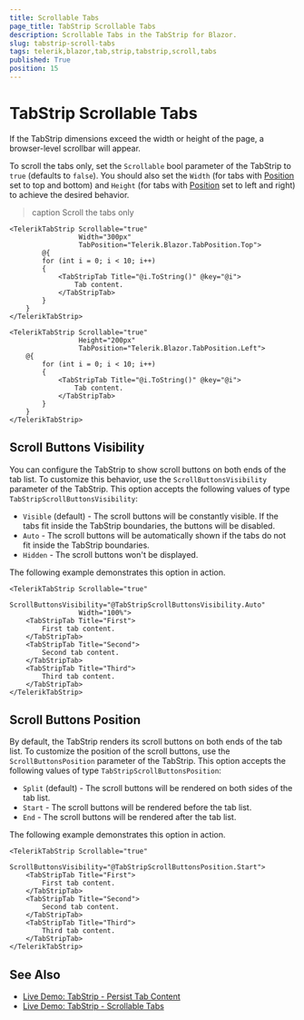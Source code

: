 ```yaml
---
title: Scrollable Tabs
page_title: TabStrip Scrollable Tabs
description: Scrollable Tabs in the TabStrip for Blazor.
slug: tabstrip-scroll-tabs
tags: telerik,blazor,tab,strip,tabstrip,scroll,tabs
published: True
position: 15
---
```


# TabStrip Scrollable Tabs

If the TabStrip dimensions exceed the width or height of the page, a browser-level scrollbar will appear.

To scroll the tabs only, set the `Scrollable` bool parameter of the TabStrip to `true` (defaults to `false`). You should also set the `Width` (for tabs with [Position](slug://tabstrip-tabs-position) set to top and bottom) and `Height` (for tabs with [Position](slug://tabstrip-tabs-position) set to left and right) to achieve the desired behavior.

>caption Scroll the tabs only

````RAZOR Horizontal Scrolling
<TelerikTabStrip Scrollable="true"
                 Width="300px"
                 TabPosition="Telerik.Blazor.TabPosition.Top">
        @{
        for (int i = 0; i < 10; i++)
        {
            <TabStripTab Title="@i.ToString()" @key="@i">
                Tab content.
            </TabStripTab>
        }
    }
</TelerikTabStrip>
````
````RAZOR Vertical Scrolling
<TelerikTabStrip Scrollable="true"
                 Height="200px"
                 TabPosition="Telerik.Blazor.TabPosition.Left">
    @{
        for (int i = 0; i < 10; i++)
        {
            <TabStripTab Title="@i.ToString()" @key="@i">
                Tab content.
            </TabStripTab>
        }
    }
</TelerikTabStrip>
````

## Scroll Buttons Visibility

You can configure the TabStrip to show scroll buttons on both ends of the tab list. To customize this behavior, use the `ScrollButtonsVisibility` parameter of the TabStrip. This option accepts the following values of type `TabStripScrollButtonsVisibility`:

* `Visible` (default) - The scroll buttons will be constantly visible. If the tabs fit inside the TabStrip boundaries, the buttons will be disabled.
* `Auto` - The scroll buttons will be automatically shown if the tabs do not fit inside the TabStrip boundaries.
* `Hidden` - The scroll buttons won't be displayed.

The following example demonstrates this option in action.

````RAZOR
<TelerikTabStrip Scrollable="true"
                 ScrollButtonsVisibility="@TabStripScrollButtonsVisibility.Auto"
                 Width="100%">
    <TabStripTab Title="First">
        First tab content.
    </TabStripTab>
    <TabStripTab Title="Second">
        Second tab content.
    </TabStripTab>
    <TabStripTab Title="Third">
        Third tab content.
    </TabStripTab>
</TelerikTabStrip>
````

## Scroll Buttons Position

By default, the TabStrip renders its scroll buttons on both ends of the tab list. To customize the position of the scroll buttons, use the `ScrollButtonsPosition` parameter of the TabStrip. This option accepts the following values of type `TabStripScrollButtonsPosition`:

* `Split` (default) - The scroll buttons will be rendered on both sides of the tab list.
* `Start` - The scroll buttons will be rendered before the tab list.
* `End` - The scroll buttons will be rendered after the tab list.

The following example demonstrates this option in action.

````RAZOR
<TelerikTabStrip Scrollable="true"
                 ScrollButtonsVisibility="@TabStripScrollButtonsPosition.Start">
    <TabStripTab Title="First">
        First tab content.
    </TabStripTab>
    <TabStripTab Title="Second">
        Second tab content.
    </TabStripTab>
    <TabStripTab Title="Third">
        Third tab content.
    </TabStripTab>
</TelerikTabStrip>
````

## See Also

  * [Live Demo: TabStrip - Persist Tab Content](https://demos.telerik.com/blazor-ui/tabstrip/persist-content)
  * [Live Demo: TabStrip - Scrollable Tabs](https://demos.telerik.com/blazor-ui/tabstrip/scrollable-tabs)
